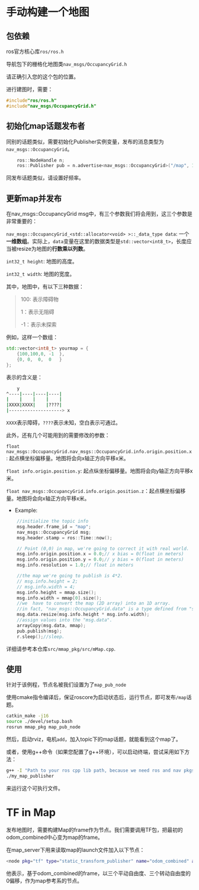 # 手动构建一个地图

## 包依赖

ros官方核心库`ros/ros.h`

导航包下的栅格化地图类`nav_msgs/OccupancyGrid.h`

请正确引入您的这个包的位置。

进行建图时，需要：

```c++
#include"ros/ros.h"
#include"nav_msgs/OccupancyGrid.h"
```



## 初始化map话题发布者

同别的话题类似，需要初始化Publisher实例变量，发布的消息类型为`nav_msgs::OccupancyGrid`。

```c++
	ros::NodeHandle n;
	ros::Publisher pub = n.advertise<nav_msgs::OccupancyGrid>("/map", 10);// put "nav_msgs::OccupancyGrid" into the templete. Inside "/map" means the topic you name is called "/map".
```

同发布话题类似，请设置好频率。

## 更新map并发布

在nav_msgs::OccupancyGrid msg中，有三个参数我们将会用到，这三个参数是非常重要的：

`nav_msgs::OccupancyGrid_<std::allocator<void> >::_data_type data`: 一个**一维数组**。实际上，`data`变量在这里的数据类型是`std::vector<int8_t>`，长度应当被resize为地图的**行数乘以列数**。

`int32_t height`: 地图的高度。

`int32_t width`: 地图的宽度。

其中，地图中，有以下三种数据：

> 100: 表示障碍物
>
> 1：表示无阻碍
>
> -1：表示未探索

例如，这样一个数组：

```c++
std::vector<int8_t> yourmap = {
    {100,100,0,	-1	},
    {0,	0,	0,	0	}
};
```

表示的含义是：

```bash
	y
^----|----|----|----|
|    |    |    |    |
|XXXX|XXXX|    |????|
|--------------------> x
```

`XXXX`表示障碍，`????`表示未知，空白表示可通过。

此外，还有几个可能用到的需要修改的参数：

`float nav_msgs::OccupancyGrid.nav_msgs::OccupancyGrid.info.origin.position.x`: 起点横坐标偏移量。地图将会向x轴正方向平移x米。

`float info.origin.position.y`: 起点纵坐标偏移量。地图将会向y轴正方向平移x米。

`float nav_msgs::OccupancyGrid.info.origin.position.z`：起点横坐标偏移量。地图将会向x轴正方向平移x米。

* Example:

```c++
	//initialize the topic info
	msg.header.frame_id = "map";
	nav_msgs::OccupancyGrid msg;
	msg.header.stamp = ros::Time::now();

	// Point (0,0) in map, we're going to correct it with real world.
	msg.info.origin.position.x = 0.0;// x bias = 0(float in meters)
	msg.info.origin.position.y = 0.0;// y bias = 0(float in meters)
	msg.info.resolution = 1.0;// float in meters

	//the map we're going to publish is 4*2.
	// msg.info.height = 2;
	// msg.info.width = 4; 
	msg.info.height = mmap.size();
	msg.info.width = mmap[0].size();
	//we  have to convert the map (2D array) into an 1D array.
	//in fact, "nav_msgs::OccupancyGrid.data" is a type defined from "std::vector<int8_t>".
	msg.data.resize(msg.info.height * msg.info.width);
	//assign values into the "msg.data".
	arrayCopy(msg.data, mmap);
	pub.publish(msg);
	r.sleep();//sleep.
```

详细请参考本仓库`src/mmap_pkg/src/mMap.cpp`.

## 使用

针对于该例程，节点名被我们设置为了`map_pub_node`

使用cmake指令编译后，保证roscore为启动状态后，运行节点，即可发布`/map`话题。

```bash
catkin_make -j16
source ./devel/setup.bash
rosrun mmap_pkg map_pub_node
```

然后，启动rviz，电机`add`，加入topic下的map话题，就能看到这个map了。

或者，使用g++命令（如果您配置了g++环境），可以启动终端，尝试采用如下方法：

```bash
g++ -I "Path to your ros cpp lib path, because we need ros and nav pkgs" mMap.cpp -o my_map_publisher
./my_map_publisher
```

来运行这个可执行文件。



# TF in Map

发布地图时，需要构建Map的frame作为节点。我们需要调用TF包，把最初的odom_combined中心变为map的frame。

在map_server下用来读取map的launch文件加入以下节点：

```bash
<node pkg="tf" type="static_transform_publisher" name="odom_combined" args="0 0 0 0 0 0 map odom_combined 10"/>
```

他表示，基于odom_combined的frame，以三个平动自由度、三个转动自由度的0偏移，作为map参考系的节点。
